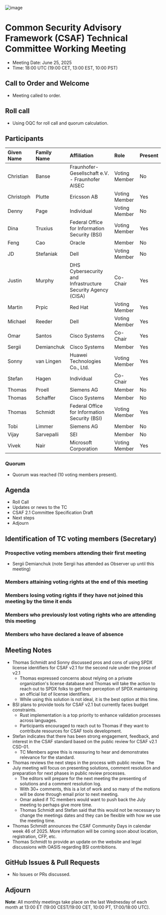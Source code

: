 ![image](https://user-images.githubusercontent.com/1690898/139102180-5c1e2583-14f1-4f58-ab2b-9e3807ed529c.png)

# Common Security Advisory Framework (CSAF) Technical Committee Working Meeting

- Meeting Date: June 25, 2025
- Time: 18:00 UTC (19:00 CET, 13:00 EST, 10:00 PST)

## Call to Order and Welcome

- Meeting called to order.

## Roll call

- Using OQC for roll call and quorum calculation.

## Participants

| Given Name | Family Name | Affiliation                                                 | Role          | Present |
|:-----------|:------------|:------------------------------------------------------------|:--------------|:--------|
| Christian  | Banse       | Fraunhofer-Gesellschaft e.V. - Fraunhofer AISEC             | Voting Member | No      |
| Christoph  | Plutte      | Ericsson AB                                                 | Voting Member | Yes     |
| Denny      | Page        | Individual                                                  | Voting Member | No      |
| Dina       | Truxius     | Federal Office for Information Security (BSI)               | Voting Member | Yes     |
| Feng       | Cao         | Oracle                                                      | Member        | No      |
| JD         | Stefaniak   | Dell                                                        | Voting Member | No      |
| Justin     | Murphy      | DHS Cybersecurity and Infrastructure Security Agency (CISA) | Co-Chair      | Yes     |
| Martin     | Prpic       | Red Hat                                                     | Voting Member | Yes     |
| Michael    | Reeder      | Dell                                                        | Voting Member | Yes     |
| Omar       | Santos      | Cisco Systems                                               | Co-Chair      | Yes     |
| Sergii     | Demianchuk  | Cisco Systems                                               | Member        | Yes     |
| Sonny      | van Lingen  | Huawei Technologies Co., Ltd.                               | Voting Member | Yes     |
| Stefan     | Hagen       | Individual                                                  | Co-Chair      | Yes     |
| Thomas     | Proell      | Siemens AG                                                  | Member        | No      |
| Thomas     | Schaffer    | Cisco Systems                                               | Member        | No      |
| Thomas     | Schmidt     | Federal Office for Information Security (BSI)               | Voting Member | Yes     |
| Tobi       | Limmer      | Siemens AG                                                  | Member        | No      |
| Vijay      | Sarvepalli  | SEI                                                         | Member        | No      |
| Vivek      | Nair        | Microsoft Corporation                                       | Voting Member | Yes     |

### Quorum

- Quorum was reached (10 voting members present).

## Agenda

- Roll Call
- Updates or news to the TC
- CSAF 2.1 Committee Specification Draft
- Next steps
- Adjourn

## Identification of TC voting members (Secretary)

### Prospective voting members attending their first meeting

- Sergii Demianchuk (note Sergii has attended as Observer up until this meeting)

### Members attaining voting rights at the end of this meeting

### Members losing voting rights if they have not joined this meeting by the time it ends

### Members who previously lost voting rights who are attending this meeting

### Members who have declared a leave of absence

## Meeting Notes

- Thomas Schmidt and Sonny discussed pros and cons of using SPDX license identifiers for CSAF v2.1 for the second rule under the prose of v2.1
  - Thomas expressed concerns about relying on a private organization's license database and Thomas will take the action to reach out to SPDX folks to get their perception of SPDX maintaining an official list of license identifiers.
  - While using this solution is not ideal, it is the best option at this time.
- BSI plans to provide tools for CSAF v2.1 but currently faces budget constraints.
  - Rust implementation is a top priority to enhance validation processes across languages.
  - Participants encouraged to reach out to Thomas if they want to contribute resources for CSAF tools development.
- Stefan indicates that there has been strong engagement, feedback, and interest in the CSAF standard based on the public review for CSAF v2.1 CSD-01.
  - TC Members agree this is reassuring to hear and demonstrates relevance for the standard.
- Thomas reviews the next steps in the process with public review. The July meeting will focus on presenting solutions, comment resolution and preparation for next phases in public review processes.
  - The editors will prepare for the next meeting the presenting of solutions and a comment resolution log.
  - With 30+ comments, this is a lot of work and so many of the motions will be done through email prior to next meeting.
  - Omar asked if TC members would want to push back the July meeting to perhaps give more time.
  - Thomas Schmidt and Stefan said that this would not be necessary to change the meetings dates and they can be flexible with how we use the meeting time.
- Thomas Schmidt announces the CSAF Community Days in calendar week 46 of 2025. More information will be coming soon about location, registration, CFP, etc.
- Thomas Schmidt to provide an update on the website and legal discussions with OASIS regarding BSI contribitions.

## GitHub Issues & Pull Requests

- No Issues or PRs discussed.

## Adjourn

**Note**: All monthly meetings take place on the last Wednesday of each month at 13:00 ET (19:00 CEST/19:00 CET, 10:00 PT, 17:00/18:00 UTC).
